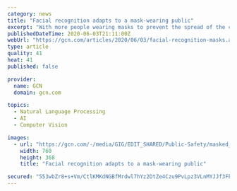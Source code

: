 ```yaml
---
category: news
title: "Facial recognition adapts to a mask-wearing public"
excerpt: "With more people wearing masks to prevent the spread of the coronavirus, facial recognition developers are building datasets of images featuring masked faces and upgrading existing solutions."
publishedDateTime: 2020-06-03T21:11:00Z
webUrl: "https://gcn.com/articles/2020/06/03/facial-recognition-masks.aspx?admgarea=TC_SecCybersSec"
type: article
quality: 41
heat: 41
published: false

provider:
  name: GCN
  domain: gcn.com

topics:
  - Natural Language Processing
  - AI
  - Computer Vision

images:
  - url: "https://gcn.com/-/media/GIG/EDIT_SHARED/Public-Safety/masked_woman.jpg"
    width: 760
    height: 368
    title: "Facial recognition adapts to a mask-wearing public"

secured: "553wbZr8+s+Vm/CtlKMKdNGBfMrdwl7hYz2DtZe4Czu9PvLpz3VLnMYJJf3FkLDZ3IXre3Wbw2vQj0FGxNiN+ZN8OtWeKj2a4f1JdheHpWaESfvXJvP4/wRrGaGKtJVaqd2Zppq074E2j/AMMKNSGyMbwy3pJYDm8UqlJcxuCtj+YINFKjeLJpfSkuyz+bymEVQL7A0hK7Sr1a3gpwMaSIigOLRZwqoXg91OVbYDieCdS1duErg5wLMSZzxV4viPolJ+1dkBspj2Orxkwr8p7gtXN5CXim/7xcCdWneASnvL/XZvhz1GHUPtCAMTm5STxlkpOLxx7SY5sX+DkorxZrG7ZXY/dv2dUITs2LRyvK0FY0MSnRwf3iPKMqJODdvGvcMCfDU3HBBeUj/0+hRZnxNJXyy4nrHRI8XMKYxboujkOIkHZUPOCinr6i0V2MrxE9y7zRy4s9YKpEmAbuX3wSj1kc9OqpAYKMf9fXHKbeg=;I/iolq8qWE692EPXBZnscA=="
---
```


